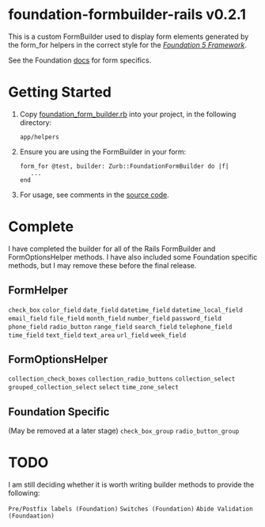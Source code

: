 # foundation-formbuilder-rails v0.2.1

This is a custom FormBuilder used to display form elements generated
by the form_for helpers in the correct style for
the [*Foundation 5 Framework*](http://foundation.zurb.com/).


See the Foundation [docs](http://foundation.zurb.com/docs/components/forms.html)
for form specifics.

# Getting Started

1.  Copy [foundation_form_builder.rb](https://github.com/ashleybye/foundation-form-builder/blob/master/app/helpers/zurb/foundation_form_builder.rb) into your project,
in the following directory:

        app/helpers

2.  Ensure you are using the FormBuilder in your form:

        form_for @test, builder: Zurb::FoundationFormBuilder do |f|
           ...
        end

3.  For usage, see comments in the [source code](https://github.com/ashleybye/foundation-form-builder/blob/master/app/helpers/zurb/foundation_form_builder.rb).

# Complete

I have completed the builder for all of the Rails FormBuilder and FormOptionsHelper
methods. I have also included some Foundation specific methods, but I may remove these
before the final release.

## FormHelper

`check_box`
`color_field`
`date_field`
`datetime_field`
`datetime_local_field`
`email_field`
`file_field`
`month_field`
`number_field`
`password_field`
`phone_field`
`radio_button`
`range_field`
`search_field`
`telephone_field`
`time_field`
`text_field`
`text_area`
`url_field`
`week_field`

## FormOptionsHelper

`collection_check_boxes`
`collection_radio_buttons`
`collection_select`
`grouped_collection_select`
`select`
`time_zone_select`

## Foundation Specific

(May be removed at a later stage)
`check_box_group`
`radio_button_group`

# TODO

I am still deciding whether it is worth writing builder methods to provide the following:

`Pre/Postfix labels (Foundation)`
`Switches (Foundation)`
`Abide Validation (Foundaation)`